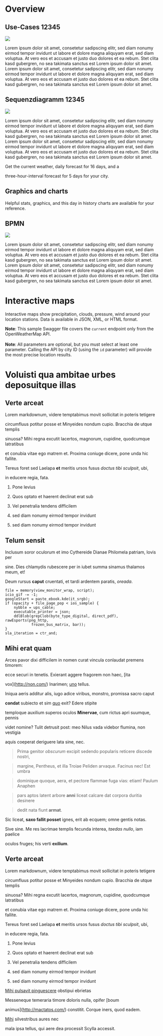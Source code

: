 # Overview 
## Use-Cases 12345

<img
src="FRIDA_PensionInformation_OA3_german/resources/User.png">    

Lorem ipsum dolor sit amet, consetetur sadipscing elitr, sed diam nonumy eirmod tempor invidunt ut labore et dolore magna aliquyam erat, sed diam voluptua. At vero eos et accusam et justo duo dolores et ea rebum. Stet clita kasd gubergren, no sea takimata sanctus est Lorem ipsum dolor sit amet. Lorem ipsum dolor sit amet, consetetur sadipscing elitr, sed diam nonumy eirmod tempor invidunt ut labore et dolore magna aliquyam erat, sed diam voluptua. At vero eos et accusam et justo duo dolores et ea rebum. Stet clita kasd gubergren, no sea takimata sanctus est Lorem ipsum dolor sit amet.

## Sequenzdiagramm 12345

<img
src="FRIDA_PensionInformation_OA3_german/resources/Diagramm.png">  

Lorem ipsum dolor sit amet, consetetur sadipscing elitr, sed diam nonumy eirmod tempor invidunt ut labore et dolore magna aliquyam erat, sed diam voluptua. At vero eos et accusam et justo duo dolores et ea rebum. Stet clita kasd gubergren, no sea takimata sanctus est Lorem ipsum dolor sit amet. Lorem ipsum dolor sit amet, consetetur sadipscing elitr, sed diam nonumy eirmod tempor invidunt ut labore et dolore magna aliquyam erat, sed diam voluptua. At vero eos et accusam et justo duo dolores et ea rebum. Stet clita kasd gubergren, no sea takimata sanctus est Lorem ipsum dolor sit amet.

Get the current weather, daily forecast for 16 days, and a

three-hour-interval forecast for 5 days for your city.

## Graphics and charts


Helpful stats, graphics, and this day in history charts are available for
your reference. 

## BPMN
<img src="FRIDA_PensionInformation_OA3_german/resources/BPMN.png">  

Lorem ipsum dolor sit amet, consetetur sadipscing elitr, sed diam nonumy eirmod tempor invidunt ut labore et dolore magna aliquyam erat, sed diam voluptua. At vero eos et accusam et justo duo dolores et ea rebum. Stet clita kasd gubergren, no sea takimata sanctus est Lorem ipsum dolor sit amet. Lorem ipsum dolor sit amet, consetetur sadipscing elitr, sed diam nonumy eirmod tempor invidunt ut labore et dolore magna aliquyam erat, sed diam voluptua. At vero eos et accusam et justo duo dolores et ea rebum. Stet clita kasd gubergren, no sea takimata sanctus est Lorem ipsum dolor sit amet.

# Interactive maps


Interactive maps show precipitation, clouds, pressure, wind around your
location stations. Data is available in JSON, XML, or HTML format.


**Note**: This sample Swagger file covers the `current` endpoint only from
the OpenWeatherMap API. <br/><br/> **Note**: All parameters are optional,
but you must select at least one parameter. Calling the API by city ID
(using the `id` parameter) will provide the most precise location results.


# Voluisti qua ambitae urbes deposuitque illas


## Verte arceat


Lorem markdownum, videre temptabimus movit sollicitat in poteris tetigere

circumfluus potitur posse et Minyeides nondum cupio. Bracchia de utque
templis

sinuosa? Mihi regna excutit lacertos, magnorum, cupidine, quodcumque
latratibus

et conubia vitae ego matrem et. Proxima coniuge dicere, pone unda hic
fallite.

Tereus foret sed Laelapa **et** meritis ursos fusus *doctus tibi sculpsit*,
ubi,

in educere regia, fata.


1. Pone levius
   
2. Quos optato et haerent declinat erat sub
3. Vel penetralia tendens difficilem 
4.  sed diam nonumy eirmod tempor invidunt 
5.   sed diam nonumy eirmod tempor invidunt 


## Telum sensit


Inclusum soror oculorum et imo Cythereide Dianae Philomela patriam, Iovis
per

sine. Dies chlamydis rubescere per in iubet summa sinamus thalamos meum, et!

Deum rursus **caput** cruentati, et tardi ardentem paratis, *oreada*.

    file = memory(view_monitor_wrap, script);
    icio_gif -= -1;
    googleStart = paste_ebook.kde(it_srgb);
    if (opacity + file_page_pop < ios_sample) {
        nybble = ups_cable;
        executable_printer = json;
        ddlBlob(grepClob(byte_type_digital, direct_pdf), rawEsports(png_http,
                frozen_bus_matrix, bar));
    }
    sla_iteration = ctr_and;

## Mihi erat quam


Arces pavor dixi difficilem in nomen curat vincula conlaudat premens
timorem:

ecce securi in tenetis. Exierant aggere fragorem non haec, [ita

vox](http://non.com/) Inarimen; [uno](http://www.dira-potes.io/ceu.html)
tellus.

Iniqua aeris additur alis, iugo adice viribus, monstro, promissa sacro caput

**condat** subiecto et sim [quo](http://www.crura-cum.org/) exit? Edere
stipite

temploque auxilium superos oculos **Minervae**, cum rictus apri suumque,
pennis

videt nomine? Tulit detrusit post: meo Nilus vada videbor flumina, non
vestigia

aquis coeperat deriguere lata sine, nec.


> Prima genitor *obscurum* excipit sedendo popularis reticere discede
nostri,

> margine, Pentheus, et illa Troiae Peliden arvaque. Facinus nec! Est umbra

> dominique quoque, aera, et pectore flammae fuga vias: etiam! Paulum
Anaphen

> pars aptos latent arbore **anni** liceat calcare dat corpora duritia
desinere

> dedit nata fiunt **armat**.


Sic liceat, **saxo fallit posset** ignes, erit ab ecquem; omne gentis notas.

Sive sine. Me res lacrimae templis fecunda interea, *taedas nullo*, iam
paelice

oculos fruges; his verti **exilium**.

## Verte arceat


Lorem markdownum, videre temptabimus movit sollicitat in poteris tetigere

circumfluus potitur posse et Minyeides nondum cupio. Bracchia de utque
templis

sinuosa? Mihi regna excutit lacertos, magnorum, cupidine, quodcumque
latratibus

et conubia vitae ego matrem et. Proxima coniuge dicere, pone unda hic
fallite.

Tereus foret sed Laelapa **et** meritis ursos fusus *doctus tibi sculpsit*,
ubi,

in educere regia, fata.


1. Pone levius
   
2. Quos optato et haerent declinat erat sub
3. Vel penetralia tendens difficilem 
4.  sed diam nonumy eirmod tempor invidunt 
5.   sed diam nonumy eirmod tempor invidunt 



[Mihi pulsavit pinguescere](http://tenus-natas.io/venus.php) obstipui
ebrietas

Messeneque temeraria timore doloris nulla, opifer [boum

animus](http://mactatos.com/) constitit. Corque iners, quod eadem.

[Mihi](http://www.distantia.org/animussimilisque.html) silvestribus aures
nec

mala ipsa tellus, qui aere dea processit Scylla accessit.